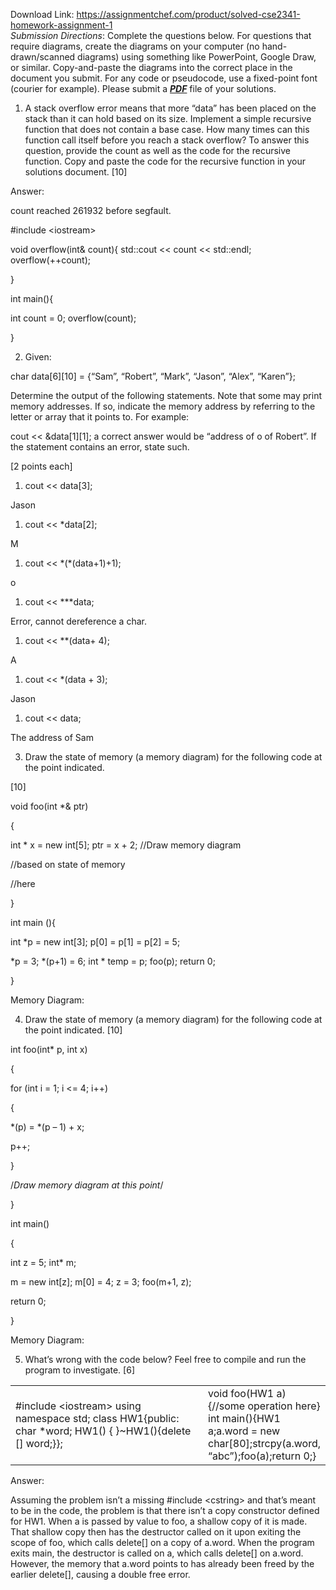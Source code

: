 Download Link: https://assignmentchef.com/product/solved-cse2341-homework-assignment-1
<br>
<em>Submission Directions</em>:  Complete the questions below.  For questions that require diagrams, create the diagrams on your computer (no hand-drawn/scanned diagrams) using something like PowerPoint, Google Draw, or similar.  Copy-and-paste the diagrams into the correct place in the document you submit. For any code or pseudocode, use a fixed-point font (courier for example). Please submit a <strong><em><u>PDF</u></em></strong> file of your solutions.




<ol>

 <li>A stack overflow error means that more “data” has been placed on the stack than it can hold based on its size. Implement a simple recursive function that does not contain a base case.  How many times can this function call itself before you reach a stack overflow?  To answer this question, provide the count as well as the code for the recursive function.  Copy and paste the code for the recursive function in your solutions document. [10]</li>

</ol>




Answer:

count reached 261932 before segfault.




#include &lt;iostream&gt;




void overflow(int&amp; count){  std::cout &lt;&lt; count &lt;&lt; std::endl;  overflow(++count);

}




int main(){

int count = 0;  overflow(count);

}










<ol start="2">

 <li>Given:</li>

</ol>

char data[6][10]   = {“Sam”, “Robert”, “Mark”, “Jason”, “Alex”, “Karen”};

Determine the output of the following statements.  Note that some may print memory addresses.  If so, indicate the memory address by referring to the letter or array that it points to.  For example:

cout &lt;&lt; &amp;data[1][1];  a correct answer would be “address of o of Robert”.  If the statement contains an error, state such.

[2 points each]

<ol>

 <li>cout &lt;&lt; data[3];</li>

</ol>

Jason




<ol>

 <li>cout &lt;&lt; *data[2];</li>

</ol>

M




<ol>

 <li>cout &lt;&lt; *(*(data+1)+1);</li>

</ol>

o




<ol>

 <li>cout &lt;&lt; ***data;</li>

</ol>

Error, cannot dereference a char.




<ol>

 <li>cout &lt;&lt; **(data+ 4);</li>

</ol>

A




<ol>

 <li>cout &lt;&lt; *(data + 3);</li>

</ol>

Jason




<ol>

 <li>cout &lt;&lt; data;</li>

</ol>

The address of Sam







<ol start="3">

 <li>Draw the state of memory (a memory diagram) for the following code at the point indicated.</li>

</ol>




[10]







void foo(int *&amp; ptr)

{

int * x = new int[5];            ptr = x + 2;            //Draw memory diagram

//based on state of memory

//here

}










int main (){

int *p = new int[3];             p[0] = p[1] = p[2] = 5;

*p = 3;    *(p+1) = 6;            int * temp = p;     foo(p);   return 0;

}







Memory Diagram:







<ol start="4">

 <li>Draw the state of memory (a memory diagram) for the following code at the point indicated. [10]</li>

</ol>




int foo(int* p, int x)

{

for (int i = 1; i &lt;= 4; i++)

{

*(p) = *(p – 1) + x;

p++;

}

/*Draw memory diagram at this point*/

}




int main()

{




int z = 5;   int* m;

m = new int[z];   m[0] = 4;   z = 3;   foo(m+1, z);

return 0;

}

Memory Diagram:




<ol start="5">

 <li>What’s wrong with the code below? Feel free to compile and run the program to investigate. [6]</li>

</ol>




<table width="519">

 <tbody>

  <tr>

   <td width="342">#include &lt;iostream&gt; using namespace std; class HW1{public:    char *word; HW1() { }~HW1(){delete [] word;}};</td>

   <td width="177"> void foo(HW1 a){//some operation here} int main(){HW1 a;a.word = new char[80];strcpy(a.word, “abc”);foo(a);return 0;}</td>

  </tr>

 </tbody>

</table>




Answer:




Assuming the problem isn’t a missing #include &lt;cstring&gt; and that’s meant to be in the code, the problem is that there isn’t a copy constructor defined for HW1. When a is passed by value to foo, a shallow copy of it is made. That shallow copy then has the destructor called on it upon exiting the scope of foo, which calls delete[] on a copy of a.word. When the program exits main, the destructor is called on a, which calls delete[] on a.word. However, the memory that a.word points to has already been freed by the earlier delete[], causing a double free error.


